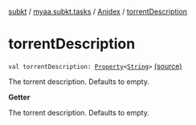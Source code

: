 [subkt](../../index.md) / [myaa.subkt.tasks](../index.md) / [Anidex](index.md) / [torrentDescription](./torrent-description.md)

# torrentDescription

`val torrentDescription: `[`Property`](https://docs.gradle.org/current/javadoc/org/gradle/api/provider/Property.html)`<`[`String`](https://kotlinlang.org/api/latest/jvm/stdlib/kotlin/-string/index.html)`>` [(source)](https://github.com/Myaamori/SubKt/blob/master/src/main/kotlin/myaa/subkt/tasks/tasks.kt#L1181)

The torrent description. Defaults to empty.

**Getter**

The torrent description. Defaults to empty.

